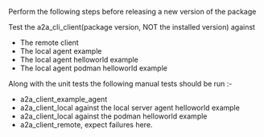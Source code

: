 
Perform the following steps before releasing a new version of the package

Test the a2a_cli_client(package version, NOT the installed version) against

* The remote client
* The local agent example
* The local agent helloworld example
* The local agent podman helloworld example

Along with the unit tests the following manual tests should be run :-

* a2a_client_example_agent
* a2a_client_local against the local server agent helloworld example
* a2a_client_local against the podman helloworld example
* a2a_client_remote, expect failures here.
